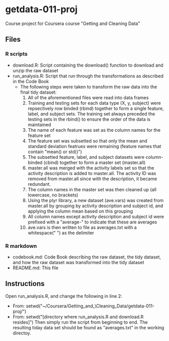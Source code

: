 # getdata-011-proj
Course project for Coursera course "Getting and Cleaning Data"

## Files

### R scripts
* download.R: Script containing the download() function to download and unzip the raw dataset
* run_analysis.R: Script that run through the transformations as described in the Code Book
    + The following steps were taken to transform the raw data into the final tidy dataset:
        1. All of the aforementioned files were read into data frames
        2. Training and testing sets for each data type (X, y, subject) were repsectively row binded (rbind) together to form a single feature, label, and subject sets. The training set always preceded the testing sets in the rbind() to ensure the order of the data is maintained
        3. The name of each feature was set as the column names for the feature set
        4. The feature set was subsetted so that only the mean and standard deviation featrues were remaining (feature names that contain "mean() or std()")
        5. The subsetted feature, label, and subject datasets were column-binded (cbind) together to form a master set (master.all)
        6. master.all was merged with the activity labels set so that the activity description is added to master.all. The activity ID was removed from master.all since with the description, it became redundant.
        7. The column names in the master set was then cleaned up (all lowercase, no brackets)
        8. Using the plyr library, a new dataset (ave.vars) was created from master.all by grouping by activity description and subject id, and applying the column mean based on this grouping
        9. All column names except activity description and subject id were prefixed with a "average-" to indicate that these are averages
        10. ave.vars is then written to file as averages.txt with a whitespace(" ") as the delimiter

### R markdown
* codebook.md: Code Book describing the raw dataset, the tidy dataset, and how the raw dataset was transformed into the tidy dataset
* README.md: This file

## Instructions
Open run_analysis.R, and change the following in line 2:
* From: setwd("~/Coursera/Getting\_and_\Cleaning_Data/getdata-011-proj/")
* From: setwd("[directory where run\_analysis.R and download.R resides]")
Then simply run the script from beginning to end. The resulting tiday data set should be found as "averages.txt" in the working directoy.


